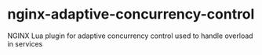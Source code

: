 # nginx-adaptive-concurrency-control
NGINX Lua plugin for adaptive concurrency control used to handle overload in services
